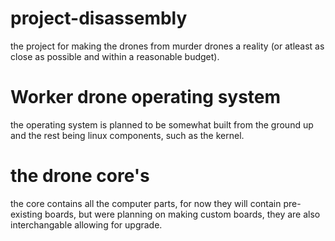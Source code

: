 # project-disassembly
the project for making the drones from murder drones a reality (or atleast as close as possible and within a reasonable budget).



# Worker drone operating system
the operating system is planned to be somewhat built from the ground up and the rest being linux components, such as the kernel.



# the drone core's
the core contains all the computer parts, for now they will contain pre-existing boards, but were planning on making custom boards, they are also interchangable allowing for upgrade.
